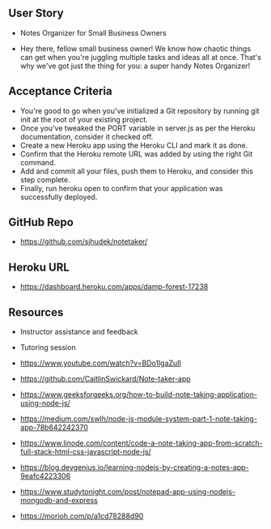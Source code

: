 ## User Story
* Notes Organizer for Small Business Owners

* Hey there, fellow small business owner! We know how chaotic things can get when you're juggling multiple tasks and ideas all at once. That's why we've got just the thing for you: a super handy Notes Organizer!

## Acceptance Criteria
- You're good to go when you've initialized a Git repository by running git init at the root of your existing project.
- Once you've tweaked the PORT variable in server.js as per the Heroku documentation, consider it checked off.
- Create a new Heroku app using the Heroku CLI and mark it as done.
- Confirm that the Heroku remote URL was added by using the right Git command.
- Add and commit all your files, push them to Heroku, and consider this step complete.
- Finally, run heroku open to confirm that your application was successfully deployed.

## GitHub Repo
* https://github.com/sjhudek/notetaker/

## Heroku URL
* https://dashboard.heroku.com/apps/damp-forest-17238

## Resources
- Instructor assistance and feedback

- Tutoring session

- https://www.youtube.com/watch?v=BDo1lgaZuII

- https://github.com/CaitlinSwickard/Note-taker-app

- https://www.geeksforgeeks.org/how-to-build-note-taking-application-using-node-js/

- https://medium.com/swlh/node-js-module-system-part-1-note-taking-app-78b642242370

- https://www.linode.com/content/code-a-note-taking-app-from-scratch-full-stack-html-css-javascript-node-js/

- https://blog.devgenius.io/learning-nodejs-by-creating-a-notes-app-9eafc4223306

- https://www.studytonight.com/post/notepad-app-using-nodejs-mongodb-and-express

- https://morioh.com/p/a1cd78288d90